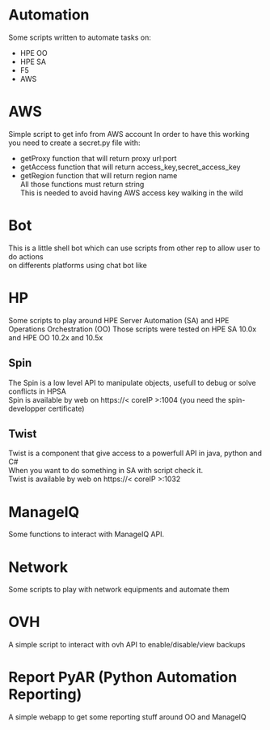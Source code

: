# Automation
Some scripts written to automate tasks on:
 - HPE OO
 - HPE SA
 - F5
 - AWS

# AWS
Simple script to get info from AWS account
In order to have this working you need to create a secret.py file with:
 - getProxy function that will return proxy url:port
 - getAccess function that will return access_key,secret_access_key
 - getRegion function that will return region name  
All those functions must return string  
This is needed to avoid having AWS access key walking in the wild  

# Bot
This is a little shell bot which can use scripts from other rep to allow user to do actions  
on differents platforms using chat bot like

# HP
Some scripts to play around HPE Server Automation (SA) and HPE Operations Orchestration (OO)
Those scripts were tested on HPE SA 10.0x and HPE OO 10.2x and 10.5x

## Spin
The Spin is a low level API to manipulate objects, usefull to debug or solve conflicts in HPSA  
Spin is available by web on https://< coreIP >:1004 (you need the spin-developper certificate)

## Twist
Twist is a component that give access to a powerfull API in java, python and C#  
When you want to do something in SA with script check it.  
Twist is available by web on https://< coreIP >:1032  

# ManageIQ
Some functions to interact with ManageIQ API.  

# Network
Some scripts to play with network equipments and automate them

# OVH  
A simple script to interact with ovh API to enable/disable/view backups

# Report PyAR (Python Automation Reporting)
A simple webapp to get some reporting stuff around OO and ManageIQ
